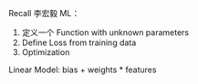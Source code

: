 Recall 李宏毅 ML：
1. 定义一个 Function with unknown parameters
2. Define Loss from training data
3. Optimization

Linear Model: bias + weights * features